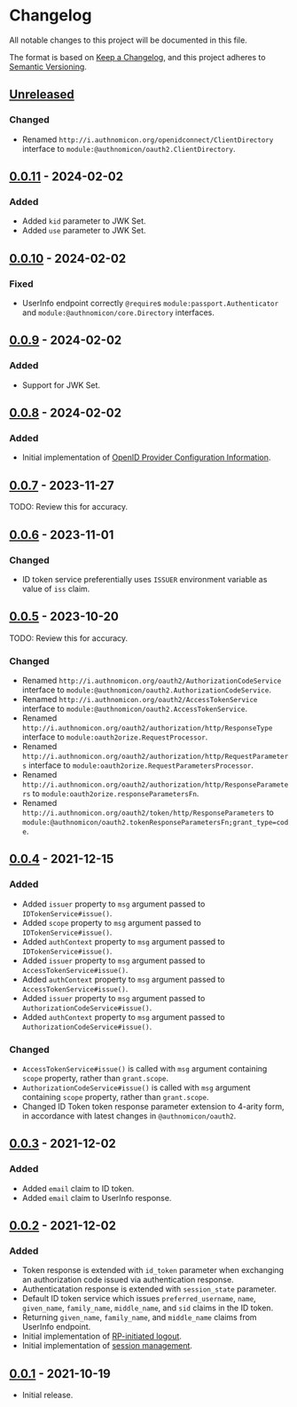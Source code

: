 # Changelog
All notable changes to this project will be documented in this file.

The format is based on [Keep a Changelog](https://keepachangelog.com/en/1.0.0/),
and this project adheres to [Semantic Versioning](https://semver.org/spec/v2.0.0.html).

## [Unreleased]
### Changed
- Renamed `http://i.authnomicon.org/openidconnect/ClientDirectory` interface
to `module:@authnomicon/oauth2.ClientDirectory`.

## [0.0.11] - 2024-02-02
### Added
- Added `kid` parameter to JWK Set.
- Added `use` parameter to JWK Set.

## [0.0.10] - 2024-02-02
### Fixed
- UserInfo endpoint correctly `@require`s `module:passport.Authenticator` and
`module:@authnomicon/core.Directory` interfaces.

## [0.0.9] - 2024-02-02
### Added
- Support for JWK Set.

## [0.0.8] - 2024-02-02
### Added
- Initial implementation of [OpenID Provider Configuration Information](https://openid.net/specs/openid-connect-discovery-1_0.html#ProviderConfig).

## [0.0.7] - 2023-11-27

TODO: Review this for accuracy.

## [0.0.6] - 2023-11-01
### Changed

- ID token service preferentially uses `ISSUER` environment variable as value of
`iss` claim.

## [0.0.5] - 2023-10-20

TODO: Review this for accuracy.

### Changed
- Renamed `http://i.authnomicon.org/oauth2/AuthorizationCodeService` interface
to `module:@authnomicon/oauth2.AuthorizationCodeService`.
- Renamed `http://i.authnomicon.org/oauth2/AccessTokenService` interface to
`module:@authnomicon/oauth2.AccessTokenService`.
- Renamed `http://i.authnomicon.org/oauth2/authorization/http/ResponseType`
interface to `module:oauth2orize.RequestProcessor`.
- Renamed `http://i.authnomicon.org/oauth2/authorization/http/RequestParameters`
interface to `module:oauth2orize.RequestParametersProcessor`.
- Renamed `http://i.authnomicon.org/oauth2/authorization/http/ResponseParameters`
to `module:oauth2orize.responseParametersFn`.
- Renamed `http://i.authnomicon.org/oauth2/token/http/ResponseParameters`
to `module:@authnomicon/oauth2.tokenResponseParametersFn;grant_type=code`.

## [0.0.4] - 2021-12-15
### Added
- Added `issuer` property to `msg` argument passed to `IDTokenService#issue()`.
- Added `scope` property to `msg` argument passed to `IDTokenService#issue()`.
- Added `authContext` property to `msg` argument passed to `IDTokenService#issue()`.
- Added `issuer` property to `msg` argument passed to `AccessTokenService#issue()`.
- Added `authContext` property to `msg` argument passed to `AccessTokenService#issue()`.
- Added `issuer` property to `msg` argument passed to `AuthorizationCodeService#issue()`.
- Added `authContext` property to `msg` argument passed to `AuthorizationCodeService#issue()`.

### Changed
- `AccessTokenService#issue()` is called with `msg` argument containing `scope`
property, rather than `grant.scope`.
- `AuthorizationCodeService#issue()` is called with `msg` argument containing
`scope` property, rather than `grant.scope`.
- Changed ID Token token response parameter extension to 4-arity form, in
accordance with latest changes in `@authnomicon/oauth2`.

## [0.0.3] - 2021-12-02
### Added
- Added `email` claim to ID token.
- Added `email` claim to UserInfo response.

## [0.0.2] - 2021-12-02
### Added
- Token response is extended with `id_token` parameter when exchanging an
authorization code issued via authentication response.
- Authenticatation response is extended with `session_state` parameter.
- Default ID token service which issues `preferred_username`, `name`,
`given_name`, `family_name`, `middle_name`, and `sid` claims in the ID token.
- Returning `given_name`, `family_name`, and `middle_name` claims from UserInfo
endpoint.
- Initial implementation of [RP-initiated logout](https://openid.net/specs/openid-connect-rpinitiated-1_0.html).
- Initial implementation of [session management](https://openid.net/specs/openid-connect-session-1_0.html).

## [0.0.1] - 2021-10-19

- Initial release.

[Unreleased]: https://github.com/authnomicon/openidconnect/compare/v0.0.11...HEAD
[0.0.11]: https://github.com/authnomicon/openidconnect/compare/v0.0.10...v0.0.11
[0.0.10]: https://github.com/authnomicon/openidconnect/compare/v0.0.9...v0.0.10
[0.0.9]: https://github.com/authnomicon/openidconnect/compare/v0.0.8...v0.0.9
[0.0.8]: https://github.com/authnomicon/openidconnect/compare/v0.0.7...v0.0.8
[0.0.7]: https://github.com/authnomicon/openidconnect/compare/v0.0.6...v0.0.7
[0.0.6]: https://github.com/authnomicon/openidconnect/compare/v0.0.5...v0.0.6
[0.0.5]: https://github.com/authnomicon/openidconnect/compare/v0.0.4...v0.0.5
[0.0.4]: https://github.com/authnomicon/openidconnect/compare/v0.0.3...v0.0.4
[0.0.3]: https://github.com/authnomicon/openidconnect/compare/v0.0.2...v0.0.3
[0.0.2]: https://github.com/authnomicon/openidconnect/compare/v0.0.1...v0.0.2
[0.0.1]: https://github.com/authnomicon/openidconnect/releases/tag/v0.0.1

